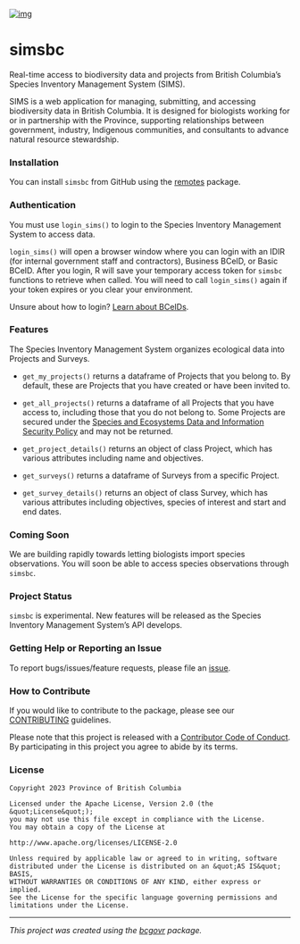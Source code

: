 [![img](https://img.shields.io/badge/Lifecycle-Experimental-339999)](https://github.com/bcgov/repomountie/blob/master/doc/lifecycle-badges.md)

# simsbc

Real-time access to biodiversity data and projects from British
Columbia’s Species Inventory Management System (SIMS).

SIMS is a web application for managing, submitting, and accessing
biodiversity data in British Columbia. It is designed for biologists
working for or in partnership with the Province, supporting
relationships between government, industry, Indigenous communities, and
consultants to advance natural resource stewardship.

### Installation

You can install `simsbc` from GitHub using the
[remotes](https://cran.r-project.org/package=remotes) package.

### Authentication

You must use `login_sims()` to login to the Species Inventory Management
System to access data.

`login_sims()` will open a browser window where you can login with an
IDIR (for internal government staff and contractors), Business BCeID, or
Basic BCeID. After you login, R will save your temporary access token
for `simsbc` functions to retrieve when called. You will need to call
`login_sims()` again if your token expires or you clear your
environment.

Unsure about how to login? [Learn about
BCeIDs](https://www.bceid.ca/aboutbceid/).

### Features

The Species Inventory Management System organizes ecological data into
Projects and Surveys.

- `get_my_projects()` returns a dataframe of Projects that you belong
  to. By default, these are Projects that you have created or have been
  invited to.

- `get_all_projects()` returns a dataframe of all Projects that you have
  access to, including those that you do not belong to. Some Projects
  are secured under the [Species and Ecosystems Data and Information
  Security
  Policy](https://www2.gov.bc.ca/gov/content/environment/natural-resource-stewardship/laws-policies-standards-guidance/data-information-security)
  and may not be returned.

- `get_project_details()` returns an object of class Project, which has
  various attributes including name and objectives.

- `get_surveys()` returns a dataframe of Surveys from a specific
  Project.

- `get_survey_details()` returns an object of class Survey, which has
  various attributes including objectives, species of interest and start
  and end dates.

### Coming Soon

We are building rapidly towards letting biologists import species
observations. You will soon be able to access species observations
through `simsbc`.

### Project Status

`simsbc` is experimental. New features will be released as the Species
Inventory Management System’s API develops.

### Getting Help or Reporting an Issue

To report bugs/issues/feature requests, please file an
[issue](https://github.com/bcgov/simsbc/issues/).

### How to Contribute

If you would like to contribute to the package, please see our
[CONTRIBUTING](CONTRIBUTING.md) guidelines.

Please note that this project is released with a [Contributor Code of
Conduct](CODE_OF_CONDUCT.md). By participating in this project you agree
to abide by its terms.

### License

    Copyright 2023 Province of British Columbia

    Licensed under the Apache License, Version 2.0 (the &quot;License&quot;);
    you may not use this file except in compliance with the License.
    You may obtain a copy of the License at

    http://www.apache.org/licenses/LICENSE-2.0

    Unless required by applicable law or agreed to in writing, software distributed under the License is distributed on an &quot;AS IS&quot; BASIS,
    WITHOUT WARRANTIES OR CONDITIONS OF ANY KIND, either express or implied.
    See the License for the specific language governing permissions and limitations under the License.

------------------------------------------------------------------------

*This project was created using the
[bcgovr](https://github.com/bcgov/bcgovr) package.*
